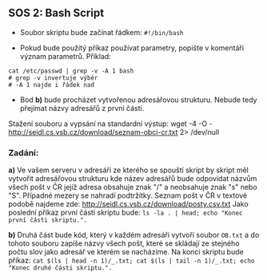 ## SOS 2: Bash Script

-   Soubor skriptu bude začínat řádkem:
    `#!/bin/bash`

-   Pokud bude použitý příkaz používat parametry, popište v komentáři význam parametrů.
    Příklad:

```
cat /etc/passwd | grep -v -A 1 bash
# grep -v invertuje výběr
# -A 1 najde i řádek nad
```

-   Bod **b)** bude procházet vytvořenou adresářovou strukturu. Nebude tedy přejímat názvy adresářů z první části.

Stažení souboru a vypsání na standardní výstup:
wget -4 -O - http://seidl.cs.vsb.cz/download/seznam-obci-cr.txt 2> /dev/null

### Zadání:

**a)** Ve vašem serveru v adresáři ze kterého se spouští skript by skript měl vytvořit adresářovou strukturu kde název adresářů bude
odpovídat názvům všech pošt v ČR jejíž adresa obsahuje znak "/" a neobsahuje znak "s" nebo "S".
Případné mezery se nahradí podtržítky. Seznam pošt v ČR v textové podobě najdeme zde: http://seidl.cs.vsb.cz/download/posty.csv.txt
Jako poslední příkaz první části skriptu bude: `ls -la . | head; echo "Konec první části skriptu.".`

**b)** Druhá část bude kód, který v každém adresáři vytvoří soubor `OB.txt`
a do tohoto souboru zapíše názvy všech pošt, které se skládají ze stejného počtu slov jako adresář ve kterém se nacházíme.
Na konci skriptu bude příkaz: `cat $(ls | head -n 1)/_.txt; cat $(ls | tail -n 1)/_.txt; echo "Konec druhé části skriptu.".`
